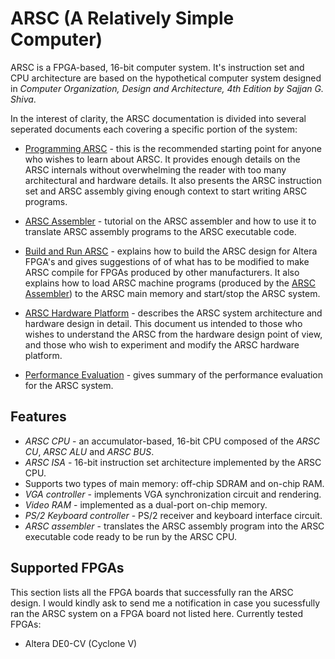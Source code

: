 # ARSC (A Relatively Simple Computer)

ARSC is a FPGA-based, 16-bit computer system. It's instruction set and CPU architecture are based on the hypothetical computer system
designed in *Computer Organization, Design and Architecture, 4th Edition by Sajjan G. Shiva*.

In the interest of clarity, the ARSC documentation is divided into several seperated documents each covering a specific portion of the
system:

* [Programming ARSC](docs/PROGRAMMING_ARSC.md) - this is the recommended starting point for anyone who wishes to learn about ARSC. It
provides enough details on the ARSC internals without overwhelming the reader with too many architectural and hardware details. It also
presents the ARSC instruction set and ARSC assembly giving enough context to start writing ARSC programs.

* [ARSC Assembler](docs/ARSC_ASSEMBLER.md) - tutorial on the ARSC assembler and how to use it to translate ARSC assembly programs to the
ARSC executable code.

* [Build and Run ARSC](docs/BUILD_RUN_ARSC.md) - explains how to build the ARSC design for Altera FPGA's and gives suggestions of
of what has to be modified to make ARSC compile for FPGAs produced by other manufacturers. It also explains how to load ARSC machine
programs (produced by the [ARSC Assembler](docs/ARSC_ASSEMBLER.md)) to the ARSC main memory and start/stop the ARSC system.

* [ARSC Hardware Platform](docs/ARSC_HW_PLATFORM.md) - describes the ARSC system architecture and hardware design in detail. This document
us intended to those who wishes to understand the ARSC from the hardware design point of view, and those who wish to experiment and modify
the ARSC hardware platform.

* [Performance Evaluation](PERFORMANCE_EVALUATION.md) - gives summary of the performance evaluation for the ARSC system.

## Features

* *ARSC CPU* - an accumulator-based, 16-bit CPU composed of the *ARSC CU*, *ARSC ALU* and *ARSC BUS*.
* *ARSC ISA* - 16-bit instruction set architecture implemented by the ARSC CPU.
* Supports two types of main memory: off-chip SDRAM and on-chip RAM.
* *VGA controller* - implements VGA synchronization circuit and rendering.
* *Video RAM* - implemented as a dual-port on-chip memory.
* *PS/2 Keyboard controller* - PS/2 receiver and keyboard interface circuit.
* *ARSC assembler* - translates the ARSC assembly program into the ARSC executable code ready to be run by the ARSC CPU.

## Supported FPGAs

This section lists all the FPGA boards that successfully ran the ARSC design. I would kindly ask to send me a notification in case you
sucessfully ran the ARSC system on a FPGA board not listed here. Currently tested FPGAs:

* Altera DE0-CV (Cyclone V)
